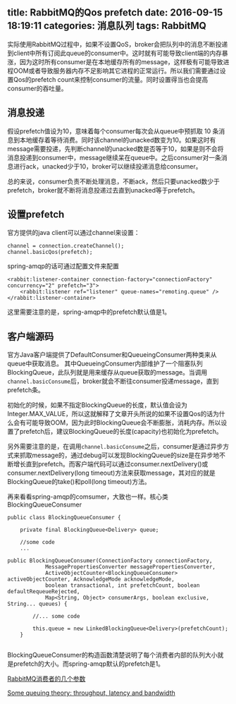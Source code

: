 title: RabbitMQ的Qos prefetch
date: 2016-09-15 18:19:11
categories: 消息队列
tags: RabbitMQ
---

实际使用RabbitMQ过程中，如果不设置QoS，broker会把队列中的消息不断投递到client中所有订阅此queue的consumer中。这时就有可能导致client端的内存暴涨，因为这时所有consumer是在本地缓存所有的message，这样极有可能导致进程OOM或者导致服务器内存不足影响其它进程的正常运行。所以我们需要通过设置Qos的prefetch count来控制consumer的流量。同时设置得当也会提高consumer的吞吐量。

## 消息投递

假设prefetch值设为10，意味着每个consumer每次会从queue中预抓取 10 条消息到本地缓存着等待消费。同时该channel的unacked数变为10。如果这时有message需要投递，先判断channel的unacked数是否等于10，如果是则不会将消息投递到consumer中，message继续呆在queue中。之后consumer对一条消息进行ack，unacked少于10，broker可以继续投递消息给consumer。

总的来说，consumer负责不断处理消息，不断ack，然后只要unacked数少于prefetch，broker就不断将消息投递过去直到unacked等于prefetch。

## 设置prefetch

官方提供的java client可以通过channel来设置：
```
channel = connection.createChannel();
channel.basicQos(prefetch);
```


spring-amqp的话可通过配置文件来配置
```
<rabbit:listener-container connection-factory="connectionFactory" concurrency="2" prefetch="3">
    <rabbit:listener ref="listener" queue-names="remoting.queue" />
</rabbit:listener-container>
```

这里需要注意的是，spring-amqp中的prefetch默认值是1。

## 客户端源码

官方Java客户端提供了DefaultConsumer和QueueingConsumer两种类来从queue中获取消息。 其中QueueingConsumer内部维护了一个阻塞队列BlockingQueue，此队列就是用来缓存从queue获取的message。当调用 `channel.basicConsume`后，broker就会不断往consumer投递message，直到prefetch条。

初始化的时候，如果不指定BlockingQueue的长度，默认值会设为Integer.MAX_VALUE，所以这就解释了文章开头所说的如果不设置Qos的话为什么会有可能导致OOM，因为此时BlockingQueue会不断膨胀，消耗内存。所以设置了prefetch后，建议BlockingQueue的长度(capacity)也初始化为prefetch。

另外需要注意的是，在调用`channel.basicConsume`之后，consumer是通过异步方式来抓取message的，通过debug可以发现BlockingQueue的size是在异步地不断增长直到prefetch。而客户端代码可以通过consumer.nextDelivery()或consumer.nextDelivery(long timeout)方法来获取message，其对应的就是BlockingQueue的take()和poll(long timeout)方法。


再来看看spring-amqp的comsumer，大致也一样。核心类BlockingQueueConsumer

```
public class BlockingQueueConsumer {
    
    private final BlockingQueue<Delivery> queue;

    //some code
    ...

public BlockingQueueConsumer(ConnectionFactory connectionFactory,
            MessagePropertiesConverter messagePropertiesConverter,
            ActiveObjectCounter<BlockingQueueConsumer> activeObjectCounter, AcknowledgeMode acknowledgeMode,
            boolean transactional, int prefetchCount, boolean defaultRequeueRejected,
            Map<String, Object> consumerArgs, boolean exclusive, String... queues) {

        //... some code

        this.queue = new LinkedBlockingQueue<Delivery>(prefetchCount);
    }


```

BlockingQueueConsumer的构造函数清楚说明了每个消费者内部的队列大小就是prefetch的大小。而spring-amqp默认的prefetch是1。




[RabbitMQ消费者的几个参数](https://yuanwhy.com/2016/09/10/rabbitmq-concurrency-prefetch/#)

[Some queuing theory: throughput, latency and bandwidth](https://www.rabbitmq.com/blog/2012/05/11/some-queuing-theory-throughput-latency-and-bandwidth/)
